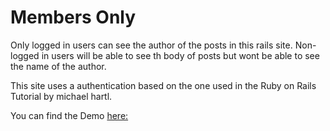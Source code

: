 # Members Only

Only logged in users can see the author of the posts in this rails site. Non-logged in users will be able to see th body of posts but wont be able to see the name of the author.

This site uses a authentication based on the one used in the Ruby on Rails Tutorial by michael hartl.

You can find the Demo [here:](https://mysterious-tundra-4233.herokuapp.com/)
